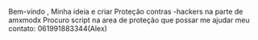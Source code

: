 Bem-vindo , Minha ideia e criar Proteção contras -hackers na parte de amxmodx 
Procuro script na area de proteção que possar me ajudar meu contato: 061991883344(Alex)
